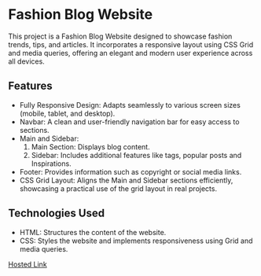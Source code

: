 # Fashion Blog Website
This project is a Fashion Blog Website designed to showcase fashion trends, tips, and articles. It incorporates a responsive layout using CSS Grid and media queries, offering an elegant and modern user experience across all devices.

## Features
- Fully Responsive Design: Adapts seamlessly to various screen sizes (mobile, tablet, and desktop).
- Navbar: A clean and user-friendly navigation bar for easy access to sections.
- Main and Sidebar:
  1. Main Section: Displays blog content.
  2. Sidebar: Includes additional features like tags, popular posts and Inspirations.
- Footer: Provides information such as copyright or social media links.
- CSS Grid Layout: Aligns the Main and Sidebar sections efficiently, showcasing a practical use of the grid layout in real projects.

## Technologies Used
- HTML: Structures the content of the website.
- CSS: Styles the website and implements responsiveness using Grid and media queries.

[Hosted Link](https://kirthanaa05.github.io/Fashion-blog/)
